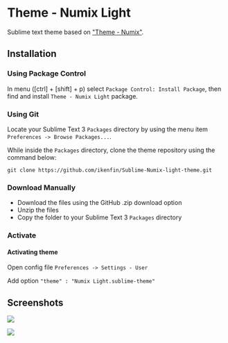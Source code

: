 # Theme - Numix Light

Sublime text theme based on ["Theme - Numix"](https://github.com/alperenelhan/sublime-numix-theme).

## Installation

### Using Package Control

In menu ([ctrl] + [shift] + p) select `Package Control: Install Package`, then find and install `Theme - Numix Light` package.

### Using Git

Locate your Sublime Text 3 `Packages` directory by using the menu item `Preferences -> Browse Packages...`.

While inside the `Packages` directory, clone the theme repository using the command below:

    git clone https://github.com/ikenfin/Sublime-Numix-light-theme.git

### Download Manually

* Download the files using the GitHub .zip download option
* Unzip the files
* Copy the folder to your Sublime Text 3 `Packages` directory

### Activate
#### Activating theme
Open config file `Preferences -> Settings - User`

Add option `"theme" : "Numix Light.sublime-theme"`

## Screenshots

![](https://dl.dropboxusercontent.com/u/76506086/github/numix%20light/screenshots/1_v1.png)

![](https://dl.dropboxusercontent.com/u/76506086/github/numix%20light/screenshots/2_v1.png)
